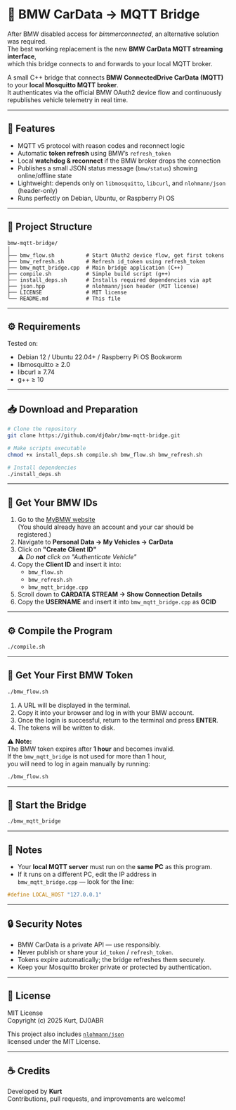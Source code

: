 # 🚗 BMW CarData → MQTT Bridge

After BMW disabled access for *bimmerconnected*, an alternative solution was required.  
The best working replacement is the new **BMW CarData MQTT streaming interface**,  
which this bridge connects to and forwards to your local MQTT broker.

A small C++ bridge that connects **BMW ConnectedDrive CarData (MQTT)** to your **local Mosquitto MQTT broker**.  
It authenticates via the official BMW OAuth2 device flow and continuously republishes vehicle telemetry in real time.

---

## 🧩 Features

- MQTT v5 protocol with reason codes and reconnect logic  
- Automatic **token refresh** using BMW’s `refresh_token`  
- Local **watchdog & reconnect** if the BMW broker drops the connection  
- Publishes a small JSON status message (`bmw/status`) showing online/offline state  
- Lightweight: depends only on `libmosquitto`, `libcurl`, and `nlohmann/json` (header-only)  
- Runs perfectly on Debian, Ubuntu, or Raspberry Pi OS  

---

## 🧱 Project Structure

```
bmw-mqtt-bridge/
│
├── bmw_flow.sh          # Start OAuth2 device flow, get first tokens
├── bmw_refresh.sh       # Refresh id_token using refresh_token
├── bmw_mqtt_bridge.cpp  # Main bridge application (C++)
├── compile.sh           # Simple build script (g++)
├── install_deps.sh      # Installs required dependencies via apt
├── json.hpp             # nlohmann/json header (MIT license)
├── LICENSE              # MIT license
└── README.md            # This file
```

---

## ⚙️ Requirements

Tested on:
- Debian 12 / Ubuntu 22.04+ / Raspberry Pi OS Bookworm
- libmosquitto ≥ 2.0
- libcurl ≥ 7.74
- g++ ≥ 10

---

## 📥 Download and Preparation

```bash
# Clone the repository
git clone https://github.com/dj0abr/bmw-mqtt-bridge.git

# Make scripts executable
chmod +x install_deps.sh compile.sh bmw_flow.sh bmw_refresh.sh

# Install dependencies
./install_deps.sh
```

---

## 🚗 Get Your BMW IDs

1. Go to the [MyBMW website](https://www.bmw-connecteddrive.com/)  
   (You should already have an account and your car should be registered.)
2. Navigate to **Personal Data → My Vehicles → CarData**  
3. Click on **"Create Client ID"**  
   ⚠️ *Do **not** click on "Authenticate Vehicle"*
4. Copy the **Client ID** and insert it into:
   - `bmw_flow.sh`
   - `bmw_refresh.sh`
   - `bmw_mqtt_bridge.cpp`
5. Scroll down to **CARDATA STREAM → Show Connection Details**
6. Copy the **USERNAME** and insert it into `bmw_mqtt_bridge.cpp` as **GCID**

---

## ⚙️ Compile the Program

```bash
./compile.sh
```

---

## 🔑 Get Your First BMW Token

```bash
./bmw_flow.sh
```

1. A URL will be displayed in the terminal.  
2. Copy it into your browser and log in with your BMW account.  
3. Once the login is successful, return to the terminal and press **ENTER**.  
4. The tokens will be written to disk.

⚠️ **Note:**  
The BMW token expires after **1 hour** and becomes invalid.  
If the `bmw_mqtt_bridge` is not used for more than 1 hour,  
you will need to log in again manually by running:

```bash
./bmw_flow.sh
```

---

## 🚀 Start the Bridge

```bash
./bmw_mqtt_bridge
```

---

## 📝 Notes

- Your **local MQTT server** must run on the **same PC** as this program.  
- If it runs on a different PC, edit the IP address in  
  `bmw_mqtt_bridge.cpp` — look for the line:

```cpp
#define LOCAL_HOST "127.0.0.1"
```

---

## 🔒 Security Notes

- BMW CarData is a private API — use responsibly.  
- Never publish or share your `id_token` / `refresh_token`.  
- Tokens expire automatically; the bridge refreshes them securely.  
- Keep your Mosquitto broker private or protected by authentication.  

---

## 🧾 License

MIT License  
Copyright (c) 2025 Kurt, DJ0ABR

This project also includes [`nlohmann/json`](https://github.com/nlohmann/json)  
licensed under the MIT License.

---

## ☕ Credits

Developed by **Kurt**  
Contributions, pull requests, and improvements are welcome!  
